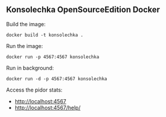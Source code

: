 Konsolechka OpenSourceEdition Docker
--------

Build the image:

```
docker build -t konsolechka .
```

Run the image:

```
docker run -p 4567:4567 konsolechka
```

Run in background:

```
docker run -d -p 4567:4567 konsolechka
```

Access the pidor stats:
- [http://localhost:4567](http://localhost:4567)
- [http://localhost:4567/help/](http://localhost:4567/help/)

